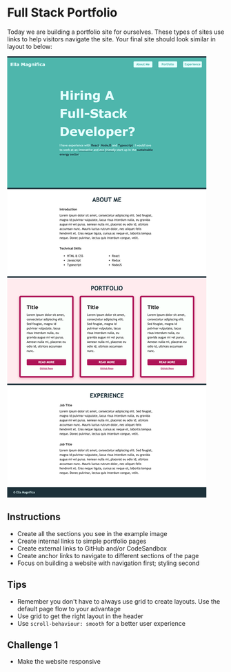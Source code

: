 # Full Stack Portfolio
Today we are building a portfolio site for ourselves. 
These types of sites use links to help visitors navigate the site. Your final site should look similar in layout to below:

![Example](images/full-stack-portfolio-screenshot.png)

## Instructions
- Create all the sections you see in the example image
- Create internal links to simple portfolio pages
- Create external links to GitHub and/or CodeSandbox
- Create anchor links to navigate to different sections of the page
- Focus on building a website with navigation first; styling second

## Tips
- Remember you don't have to always use grid to create layouts. Use the default page flow to your advantage
- Use grid to get the right layout in the header
- Use `scroll-behaviour: smooth` for a better user experience

## Challenge 1
- Make the website responsive